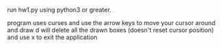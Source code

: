 run hw1.py using python3 or greater.

program uses curses and use the arrow keys to move your cursor around and draw
d will delete all the drawn boxes (doesn't reset cursor position)
and use x to exit the application